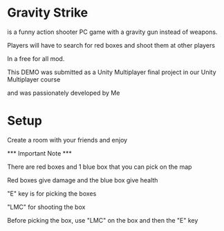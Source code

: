 # Gravity Strike
is a funny action shooter PC game with a gravity gun instead of weapons.

Players will have to search for red boxes and shoot them at other players

In a free for all mod.

This DEMO was submitted as a Unity Multiplayer final project in our Unity Multiplayer course

and was passionately developed by Me

# Setup 
Create a room with your friends and enjoy

*** Important Note ***

There are red boxes and 1 blue box that you can pick on the map

Red boxes give damage and the blue box give health

"E" key is for picking the boxes

"LMC" for shooting the box

Before picking the box, use "LMC" on the box and then the "E" key
